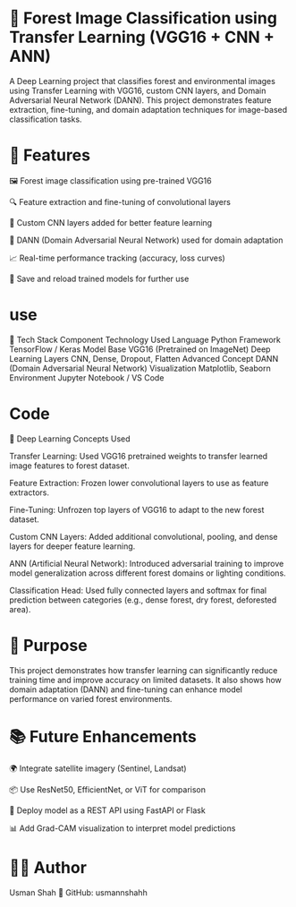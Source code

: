 # 🌲 Forest Image Classification using Transfer Learning (VGG16 + CNN + ANN)

A Deep Learning project that classifies forest and environmental images using Transfer Learning with VGG16, custom CNN layers, and Domain Adversarial Neural Network (DANN).
This project demonstrates feature extraction, fine-tuning, and domain adaptation techniques for image-based classification tasks.

# 🚀 Features

🖼️ Forest image classification using pre-trained VGG16

🔍 Feature extraction and fine-tuning of convolutional layers

🧩 Custom CNN layers added for better feature learning

🧠 DANN (Domain Adversarial Neural Network) used for domain adaptation

📈 Real-time performance tracking (accuracy, loss curves)

💾 Save and reload trained models for further use

# use

🧩 Tech Stack
Component	Technology Used
Language	Python
Framework	TensorFlow / Keras
Model Base	VGG16 (Pretrained on ImageNet)
Deep Learning Layers	CNN, Dense, Dropout, Flatten
Advanced Concept	DANN (Domain Adversarial Neural Network)
Visualization	Matplotlib, Seaborn
Environment	Jupyter Notebook / VS Code

# Code
🧠 Deep Learning Concepts Used

Transfer Learning:
Used VGG16 pretrained weights to transfer learned image features to forest dataset.

Feature Extraction:
Frozen lower convolutional layers to use as feature extractors.

Fine-Tuning:
Unfrozen top layers of VGG16 to adapt to the new forest dataset.

Custom CNN Layers:
Added additional convolutional, pooling, and dense layers for deeper feature learning.

ANN (Artificial Neural Network):
Introduced adversarial training to improve model generalization across different forest domains or lighting conditions.

Classification Head:
Used fully connected layers and softmax for final prediction between categories (e.g., dense forest, dry forest, deforested area).

# 🎯 Purpose

This project demonstrates how transfer learning can significantly reduce training time and improve accuracy on limited datasets.
It also shows how domain adaptation (DANN) and fine-tuning can enhance model performance on varied forest environments.

# 📚 Future Enhancements

🌍 Integrate satellite imagery (Sentinel, Landsat)

📦 Use ResNet50, EfficientNet, or ViT for comparison

🧠 Deploy model as a REST API using FastAPI or Flask

📊 Add Grad-CAM visualization to interpret model predictions

# 👨‍💻 Author

Usman Shah
📧 GitHub: usmannshahh
